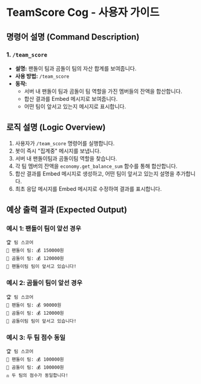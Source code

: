 # TeamScore Cog - 사용자 가이드

## 명령어 설명 (Command Description)

### 1. `/team_score`
- **설명:** 팬돌이 팀과 곰돌이 팀의 자산 합계를 보여줍니다.
- **사용 방법:** `/team_score`
- **동작:**
  - 서버 내 팬돌이 팀과 곰돌이 팀 역할을 가진 멤버들의 잔액을 합산합니다.
  - 합산 결과를 Embed 메시지로 보여줍니다.
  - 어떤 팀이 앞서고 있는지 메시지로 표시합니다.

## 로직 설명 (Logic Overview)

1. 사용자가 `/team_score` 명령어를 실행합니다.
2. 봇이 즉시 "집계중" 메시지를 보냅니다.
3. 서버 내 팬돌이팀과 곰돌이팀 역할을 찾습니다.
4. 각 팀 멤버의 잔액을 `economy.get_balance_sum` 함수를 통해 합산합니다.
5. 합산 결과를 Embed 메시지로 생성하고, 어떤 팀이 앞서고 있는지 설명을 추가합니다.
6. 최초 응답 메시지를 Embed 메시지로 수정하여 결과를 표시합니다.

## 예상 출력 결과 (Expected Output)

### 예시 1: 팬돌이 팀이 앞선 경우
```
🏆 팀 스코어
🐼 팬돌이 팀: 💰 150000원
🐻 곰돌이 팀: 💰 120000원
🎉 팬돌이팀 팀이 앞서고 있습니다!
```

### 예시 2: 곰돌이 팀이 앞선 경우
```
🏆 팀 스코어
🐼 팬돌이 팀: 💰 90000원
🐻 곰돌이 팀: 💰 120000원
🎉 곰돌이팀 팀이 앞서고 있습니다!
```

### 예시 3: 두 팀 점수 동일
```
🏆 팀 스코어
🐼 팬돌이 팀: 💰 100000원
🐻 곰돌이 팀: 💰 100000원
⚖️ 두 팀의 점수가 동일합니다!
```

